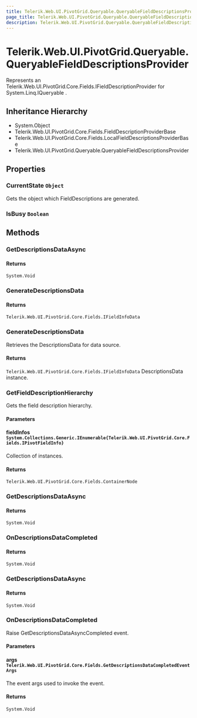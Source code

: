 ```yaml
---
title: Telerik.Web.UI.PivotGrid.Queryable.QueryableFieldDescriptionsProvider
page_title: Telerik.Web.UI.PivotGrid.Queryable.QueryableFieldDescriptionsProvider
description: Telerik.Web.UI.PivotGrid.Queryable.QueryableFieldDescriptionsProvider
---
```


# Telerik.Web.UI.PivotGrid.Queryable.QueryableFieldDescriptionsProvider

Represents an Telerik.Web.UI.PivotGrid.Core.Fields.IFieldDescriptionProvider for System.Linq.IQueryable .

## Inheritance Hierarchy

* System.Object
* Telerik.Web.UI.PivotGrid.Core.Fields.FieldDescriptionProviderBase
* Telerik.Web.UI.PivotGrid.Core.Fields.LocalFieldDescriptionsProviderBase
* Telerik.Web.UI.PivotGrid.Queryable.QueryableFieldDescriptionsProvider

## Properties

###  CurrentState `Object`

Gets the object which FieldDescriptions are generated.

###  IsBusy `Boolean`

## Methods

###  GetDescriptionsDataAsync

#### Returns

`System.Void` 

###  GenerateDescriptionsData

#### Returns

`Telerik.Web.UI.PivotGrid.Core.Fields.IFieldInfoData` 

###  GenerateDescriptionsData

Retrieves the DescriptionsData for data source.

#### Returns

`Telerik.Web.UI.PivotGrid.Core.Fields.IFieldInfoData` DescriptionsData instance.

###  GetFieldDescriptionHierarchy

Gets the field description hierarchy.

#### Parameters

#### fieldInfos `System.Collections.Generic.IEnumerable{Telerik.Web.UI.PivotGrid.Core.Fields.IPivotFieldInfo}`

Collection of  instances.

#### Returns

`Telerik.Web.UI.PivotGrid.Core.Fields.ContainerNode` 

###  GetDescriptionsDataAsync

#### Returns

`System.Void` 

###  OnDescriptionsDataCompleted

#### Returns

`System.Void` 

###  GetDescriptionsDataAsync

#### Returns

`System.Void` 

###  OnDescriptionsDataCompleted

Raise GetDescriptionsDataAsyncCompleted event.

#### Parameters

#### args `Telerik.Web.UI.PivotGrid.Core.Fields.GetDescriptionsDataCompletedEventArgs`

The event args used to invoke the event.

#### Returns

`System.Void` 

